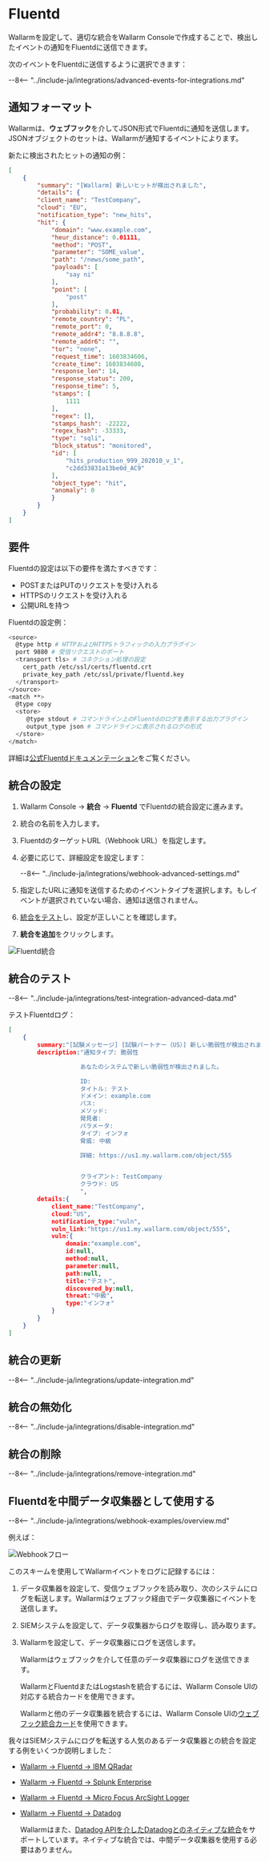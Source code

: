 # Fluentd

Wallarmを設定して、適切な統合をWallarm Consoleで作成することで、検出したイベントの通知をFluentdに送信できます。

次のイベントをFluentdに送信するように選択できます：

--8<-- "../include-ja/integrations/advanced-events-for-integrations.md"

## 通知フォーマット

Wallarmは、**ウェブフック**を介してJSON形式でFluentdに通知を送信します。JSONオブジェクトのセットは、Wallarmが通知するイベントによります。

新たに検出されたヒットの通知の例：

```json
[
    {
        "summary": "[Wallarm] 新しいヒットが検出されました",
        "details": {
        "client_name": "TestCompany",
        "cloud": "EU",
        "notification_type": "new_hits",
        "hit": {
            "domain": "www.example.com",
            "heur_distance": 0.01111,
            "method": "POST",
            "parameter": "SOME_value",
            "path": "/news/some_path",
            "payloads": [
                "say ni"
            ],
            "point": [
                "post"
            ],
            "probability": 0.01,
            "remote_country": "PL",
            "remote_port": 0,
            "remote_addr4": "8.8.8.8",
            "remote_addr6": "",
            "tor": "none",
            "request_time": 1603834606,
            "create_time": 1603834608,
            "response_len": 14,
            "response_status": 200,
            "response_time": 5,
            "stamps": [
                1111
            ],
            "regex": [],
            "stamps_hash": -22222,
            "regex_hash": -33333,
            "type": "sqli",
            "block_status": "monitored",
            "id": [
                "hits_production_999_202010_v_1",
                "c2dd33831a13be0d_AC9"
            ],
            "object_type": "hit",
            "anomaly": 0
            }
        }
    }
]
```

## 要件

Fluentdの設定は以下の要件を満たすべきです：

* POSTまたはPUTのリクエストを受け入れる
* HTTPSのリクエストを受け入れる
* 公開URLを持つ

Fluentdの設定例：

```bash linenums="1"
<source>
  @type http # HTTPおよびHTTPSトラフィックの入力プラグイン
  port 9880 # 受信リクエストのポート
  <transport tls> # コネクション処理の設定
    cert_path /etc/ssl/certs/fluentd.crt
    private_key_path /etc/ssl/private/fluentd.key
  </transport>
</source>
<match **>
  @type copy
  <store>
     @type stdout # コマンドライン上のFluentdのログを表示する出力プラグイン
     output_type json # コマンドラインに表示されるログの形式
  </store>
</match>
```

詳細は[公式Fluentdドキュメンテーション](https://docs.datadoghq.com/integrations/fluentd)をご覧ください。

## 統合の設定

1. Wallarm Console → **統合** → **Fluentd** でFluentdの統合設定に進みます。
1. 統合の名前を入力します。
1. FluentdのターゲットURL（Webhook URL）を指定します。
1. 必要に応じて、詳細設定を設定します：

    --8<-- "../include-ja/integrations/webhook-advanced-settings.md"
1. 指定したURLに通知を送信するためのイベントタイプを選択します。もしイベントが選択されていない場合、通知は送信されません。
1. [統合をテスト](#統合のテスト)し、設定が正しいことを確認します。
1. **統合を追加**をクリックします。

![Fluentd統合](../../../images/user-guides/settings/integrations/add-fluentd-integration.png)

## 統合のテスト

--8<-- "../include-ja/integrations/test-integration-advanced-data.md"

テストFluentdログ：

```json
[
    {
        summary:"[試験メッセージ] [試験パートナー（US）] 新しい脆弱性が検出されました。",
        description:"通知タイプ: 脆弱性

                    あなたのシステムで新しい脆弱性が検出されました。

                    ID: 
                    タイトル: テスト
                    ドメイン: example.com
                    パス: 
                    メソッド: 
                    発見者: 
                    パラメータ: 
                    タイプ: インフォ
                    脅威: 中級

                    詳細: https://us1.my.wallarm.com/object/555


                    クライアント: TestCompany
                    クラウド: US
                    ",
        details:{
            client_name:"TestCompany",
            cloud:"US",
            notification_type:"vuln",
            vuln_link:"https://us1.my.wallarm.com/object/555",
            vuln:{
                domain:"example.com",
                id:null,
                method:null,
                parameter:null,
                path:null,
                title:"テスト",
                discovered_by:null,
                threat:"中級",
                type:"インフォ"
            }
        }
    }
]
```

## 統合の更新

--8<-- "../include-ja/integrations/update-integration.md"

## 統合の無効化

--8<-- "../include-ja/integrations/disable-integration.md"

## 統合の削除

--8<-- "../include-ja/integrations/remove-integration.md"

## Fluentdを中間データ収集器として使用する

--8<-- "../include-ja/integrations/webhook-examples/overview.md"

例えば：

![Webhookフロー](../../../images/user-guides/settings/integrations/webhook-examples/fluentd/qradar-scheme.png)

このスキームを使用してWallarmイベントをログに記録するには：

1. データ収集器を設定して、受信ウェブフックを読み取り、次のシステムにログを転送します。Wallarmはウェブフック経由でデータ収集器にイベントを送信します。
1. SIEMシステムを設定して、データ収集器からログを取得し、読み取ります。
1. Wallarmを設定して、データ収集器にログを送信します。

    Wallarmはウェブフックを介して任意のデータ収集器にログを送信できます。

    WallarmとFluentdまたはLogstashを統合するには、Wallarm Console UIの対応する統合カードを使用できます。

    Wallarmと他のデータ収集器を統合するには、Wallarm Console UIの[ウェブフック統合カード](webhook.md)を使用できます。

我々はSIEMシステムにログを転送する人気のあるデータ収集器との統合を設定する例をいくつか説明しました：

* [Wallarm → Fluentd → IBM QRadar](webhook-examples/fluentd-qradar.md)
* [Wallarm → Fluentd → Splunk Enterprise](webhook-examples/fluentd-splunk.md)
* [Wallarm → Fluentd → Micro Focus ArcSight Logger](webhook-examples/fluentd-arcsight-logger.md)
* [Wallarm → Fluentd → Datadog](webhook-examples/fluentd-logstash-datadog.md)

    Wallarmはまた、[Datadog APIを介したDatadogとのネイティブな統合](datadog.md)をサポートしています。ネイティブな統合では、中間データ収集器を使用する必要はありません。